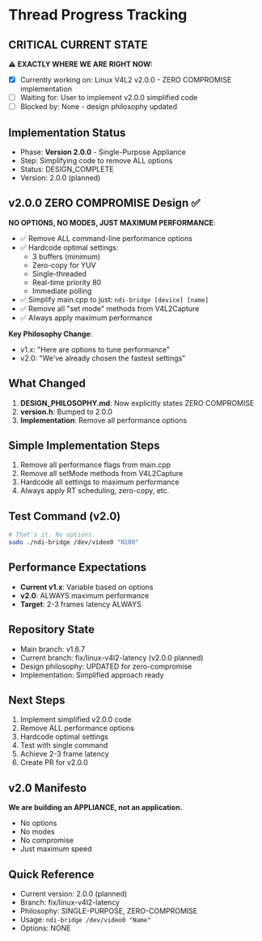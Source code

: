 # Thread Progress Tracking

## CRITICAL CURRENT STATE
**⚠️ EXACTLY WHERE WE ARE RIGHT NOW:**
- [x] Currently working on: Linux V4L2 v2.0.0 - ZERO COMPROMISE implementation
- [ ] Waiting for: User to implement v2.0.0 simplified code
- [ ] Blocked by: None - design philosophy updated

## Implementation Status
- Phase: **Version 2.0.0** - Single-Purpose Appliance
- Step: Simplifying code to remove ALL options
- Status: DESIGN_COMPLETE
- Version: 2.0.0 (planned)

## v2.0.0 ZERO COMPROMISE Design ✅
**NO OPTIONS, NO MODES, JUST MAXIMUM PERFORMANCE**:
- ✅ Remove ALL command-line performance options
- ✅ Hardcode optimal settings:
  - 3 buffers (minimum)
  - Zero-copy for YUV
  - Single-threaded
  - Real-time priority 80
  - Immediate polling
- ✅ Simplify main.cpp to just: `ndi-bridge [device] [name]`
- ✅ Remove all "set mode" methods from V4L2Capture
- ✅ Always apply maximum performance

**Key Philosophy Change**:
- v1.x: "Here are options to tune performance"
- v2.0: "We've already chosen the fastest settings"

## What Changed
1. **DESIGN_PHILOSOPHY.md**: Now explicitly states ZERO COMPROMISE
2. **version.h**: Bumped to 2.0.0
3. **Implementation**: Remove all performance options

## Simple Implementation Steps
1. Remove all performance flags from main.cpp
2. Remove all setMode methods from V4L2Capture
3. Hardcode all settings to maximum performance
4. Always apply RT scheduling, zero-copy, etc.

## Test Command (v2.0)
```bash
# That's it. No options.
sudo ./ndi-bridge /dev/video0 "N100"
```

## Performance Expectations
- **Current v1.x**: Variable based on options
- **v2.0**: ALWAYS maximum performance
- **Target**: 2-3 frames latency ALWAYS

## Repository State
- Main branch: v1.6.7
- Current branch: fix/linux-v4l2-latency (v2.0.0 planned)
- Design philosophy: UPDATED for zero-compromise
- Implementation: Simplified approach ready

## Next Steps
1. Implement simplified v2.0.0 code
2. Remove ALL performance options
3. Hardcode optimal settings
4. Test with single command
5. Achieve 2-3 frame latency
6. Create PR for v2.0.0

## v2.0 Manifesto
**We are building an APPLIANCE, not an application.**
- No options
- No modes  
- No compromise
- Just maximum speed

## Quick Reference
- Current version: 2.0.0 (planned)
- Branch: fix/linux-v4l2-latency
- Philosophy: SINGLE-PURPOSE, ZERO-COMPROMISE
- Usage: `ndi-bridge /dev/video0 "Name"`
- Options: NONE

